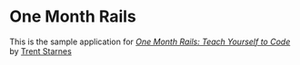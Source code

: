# One Month Rails

This is the sample application for 
[*One Month Rails: Teach Yourself to Code*](http://onemonthrails.com)
by [Trent Starnes](http://about.me/trentstarnes)